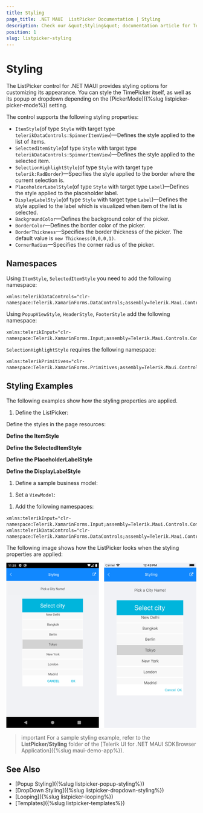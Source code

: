 ```yaml
---
title: Styling
page_title: .NET MAUI  ListPicker Documentation | Styling
description: Check our &quot;Styling&quot; documentation article for Telerik ListPicker for .NET MAUI.
position: 1
slug: listpicker-styling
---
```


# Styling

The ListPicker control for .NET MAUI provides styling options for customizing its appearance. You can style the TimePicker itself, as well as its popup or dropdown depending on the [PickerMode]({%slug listpicker-picker-mode%}) setting.

The control supports the following styling properties:

* `ItemStyle`(of type `Style` with target type `telerikDataControls:SpinnerItemView`)&mdash;Defines the style applied to the list of items.
* `SelectedItemStyle`(of type `Style` with target type `telerikDataControls:SpinnerItemView`)&mdash;Defines the style applied to the selected item.
* `SelectionHighlightStyle`(of type `Style` with target type `telerik:RadBorder`)&mdash;Specifies the style applied to the border where the current selection is.  
* `PlaceholderLabelStyle`(of type `Style` with target type `Label`)&mdash;Defines the style applied to the placeholder label.
* `DisplayLabelStyle`(of type `Style` with target type `Label`)&mdash;Defines the style applied to the label which is visualized when item of the list is selected.
* `BackgroundColor`&mdash;Defines the background color of the picker.
* `BorderColor`&mdash;Defines the border color of the picker.
* `BorderThickness`&mdash;Specifies the border thickness of the picker. The default value is `new Thickness(0,0,0,1)`.
* `CornerRadius`&mdash;Specifies the corner radius of the picker.

## Namespaces

Using `ItemStyle`, `SelectedItemStyle` you need to add the following namespace:

```XAML
xmlns:telerikDataControls="clr-namespace:Telerik.XamarinForms.DataControls;assembly=Telerik.Maui.Controls.Compatibility"
```

Using `PopupViewStyle`, `HeaderStyle`, `FooterStyle` add the following namespace:

```XAML
xmlns:telerikInput="clr-namespace:Telerik.XamarinForms.Input;assembly=Telerik.Maui.Controls.Compatibility"
```

`SelectionHighlightStyle` requires the following namespace:

```XAML
xmlns:telerikPrimitives="clr-namespace:Telerik.XamarinForms.Primitives;assembly=Telerik.Maui.Controls.Compatibility"
```

## Styling Examples

The following examples show how the styling properties are applied.

1. Define the ListPicker:

<snippet id='listpicker-features-styling' />

Define the styles in the page resources:

**Define the ItemStyle**

<snippet id='listpicker-features-itemstyle' />

**Define the SelectedItemStyle**

<snippet id='listpicker-features-selecteditemstyle' />

**Define the PlaceholderLabelStyle**

<snippet id='listpicker-style-placeholder-label-style' />

**Define the DisplayLabelStyle**

<snippet id='listpicker-style-display-label-style' />

1. Define a sample business model:

 <snippet id='listpicker-features-businessmodel' />

1. Set a `ViewModel`:

 <snippet id='listpicker-features-viewmodel' />

1. Add the following namespaces:

 ```XAML
xmlns:telerikInput="clr-namespace:Telerik.XamarinForms.Input;assembly=Telerik.Maui.Controls.Compatibility"
xmlns:telerikDataControls="clr-namespace:Telerik.XamarinForms.DataControls;assembly=Telerik.Maui.Controls.Compatibility"
 ```

The following image shows how the ListPicker looks when the styling properties are applied:

![ListPicker Styling](../images/listpicker_styling.png)

>important For a sample styling example, refer to the **ListPicker/Styling** folder of the [Telerik UI for .NET MAUI SDKBrowser Application]({%slug maui-demo-app%}).

## See Also

- [Popup Styling]({%slug listpicker-popup-styling%})
- [DropDown Styling]({%slug listpicker-dropdown-styling%})
- [Looping]({%slug listpicker-looping%})
- [Templates]({%slug listpicker-templates%})
